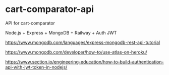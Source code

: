 # cart-comparator-api
API for cart-comparator

Node.js + Express + MongoDB + Railway + Auth JWT

https://www.mongodb.com/languages/express-mongodb-rest-api-tutorial

https://www.mongodb.com/developer/how-to/use-atlas-on-heroku/

https://www.section.io/engineering-education/how-to-build-authentication-api-with-jwt-token-in-nodejs/
